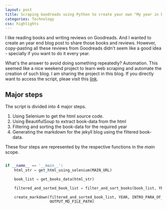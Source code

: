 ```yaml
---
layout: post
title: Scraping Goodreads using Python to create your own "My year in books" blog
categories: Technology
css: highlights
---
```


I like reading books and writing reviews on Goodreads. And I wanted to create an year end blog post to share those books and reviews. However, copy-pasting all these reviews from Goodreads didn't seem like a good idea - specially if you want to do it every year.

What's the answer to avoid doing something repeatedly? Automation. This seemed like a nice weekend project to learn web scraping and automate the creation of such blog. I am sharing the project in this blog. If you directly want to access the script, pleae visit this [link](https://github.com/ankitmodi/year_end_book_blog_using_python/blob/main/main.py).

## Major steps
The script is divided into 4 major steps.
1. Using Selenium to get the html source code.
2. Using BeautifulSoup to extract book-data from the html
3. Filtering and sorting the book-data for the required year
4. Generating the markdown for the jekyll blog using the filtered book-data.

These four steps are represented by the respective functions in the *main* scope.

```py

if __name__ == '__main__':
    html_str = get_html_using_selenium(MAIN_URL)

    book_list = get_books_data(html_str)

    filtered_and_sorted_book_list = filter_and_sort_books(book_list, YEAR)

    create_markdown(filtered_and_sorted_book_list, YEAR, INTRO_PARA_OF_BLOG,
                    OUTPUT_MD_FILE_PATH)

```
